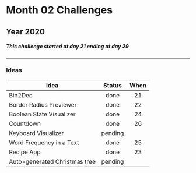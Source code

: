 # Month 02 Challenges
## Year 2020
##### This challenge started at day 21 ending at day 29
---
### Ideas
| Idea                          | Status        | When  |
| ----------------------------- |:-------------:|:-----:|
| Bin2Dec                       | done          | 21    |
| Border Radius Previewer       | done          | 22    |
| Boolean State Visualizer      | done          | 24    |
| Countdown                     | done          | 26    |
| Keyboard Visualizer           | pending       |       |
| Word Frequency in a Text      | done          | 25    |
| Recipe App                    | done          | 23    |
| Auto-generated Christmas tree | pending       |       |
